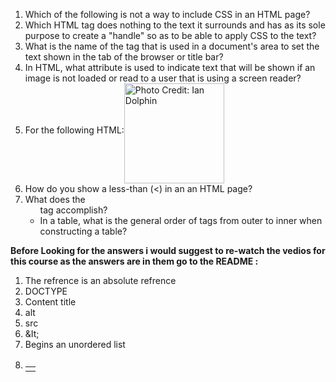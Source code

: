 <ol>
<li> Which of the following is not a way to include CSS in an HTML page?</li>
<li/>Which HTML tag does nothing to the text it surrounds and has as its sole purpose to create a "handle" so as to be able to apply CSS to the text?
<li/>What is the name of the tag that is used in a document's <head> area to set the text shown in the tab of the browser or title bar?
<li/>In HTML, what attribute is used to indicate text that will be shown if an image is not loaded or read to a user that is using a screen reader?
<li/>For the following HTML:<img src="csev_ian_dolphin_small.jpg" alt="Photo Credit: Ian Dolphin" width="160" align="middle">
<li/>How do you show a less-than (<) in an an HTML page?
<li/>What does the <ul> tag accomplish?
<li/>In a table, what is the general order of tags from outer to inner when constructing a table?
</ol>
<b>Before Looking for the answers i would suggest to re-watch the vedios for this course as the answers are in them go to the README :</b><br>
<ol>
<li/>The refrence is an absolute refrence
<li/>DOCTYPE
<li/>Content title
<li/>alt
<li/>src
<li/>&It;
<li/>Begins an unordered list
<li/><table><tr><td>
</ol>
